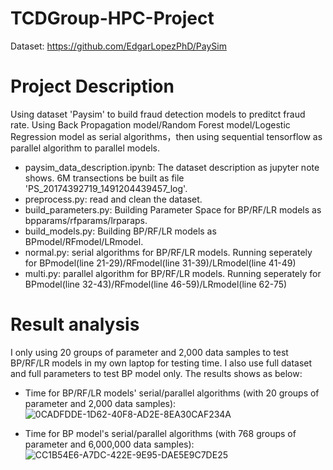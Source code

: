 # TCDGroup-HPC-Project

Dataset: https://github.com/EdgarLopezPhD/PaySim

# Project Description

Using dataset 'Paysim' to build fraud detection models to preditct fraud rate. Using Back Propagation model/Random Forest model/Logestic Regression model as serial algorithms，then using sequential tensorflow as parallel algorithm to parallel models.

- paysim_data_description.ipynb: The dataset description as jupyter note shows. 6M transections be built as file 'PS_20174392719_1491204439457_log'.
- preprocess.py: read and clean the dataset.
- build_parameters.py: Building Parameter Space for BP/RF/LR models as bpparams/rfparams/lrparaps.
- build_models.py: Building BP/RF/LR models as BPmodel/RFmodel/LRmodel.
- normal.py: serial algorithms for BP/RF/LR models. Running seperately for  BPmodel(line 21-29)/RFmodel(line 31-39)/LRmodel(line 41-49)
- multi.py: parallel algorithm for BP/RF/LR models. Running seperately for  BPmodel(line 32-43)/RFmodel(line 46-59)/LRmodel(line 62-75)

# Result analysis

I only using 20 groups of parameter and 2,000 data samples to test BP/RF/LR models in my own laptop for testing time. I also use full dataset and full parameters to test BP model only. The results shows as below:

- Time for BP/RF/LR models' serial/parallel algorithms (with 20 groups of parameter and 2,000 data samples):
![0CADFDDE-1D62-40F8-AD2E-8EA30CAF234A](https://user-images.githubusercontent.com/39356710/125264393-68beb580-e336-11eb-9da9-899e2d635660.png)

- Time for BP model's serial/parallel algorithms (with 768 groups of parameter and 6,000,000 data samples):
![CC1B54E6-A7DC-422E-9E95-DAE5E9C7DE25](https://user-images.githubusercontent.com/39356710/125265791-c1db1900-e337-11eb-8768-abd02f630463.png)
